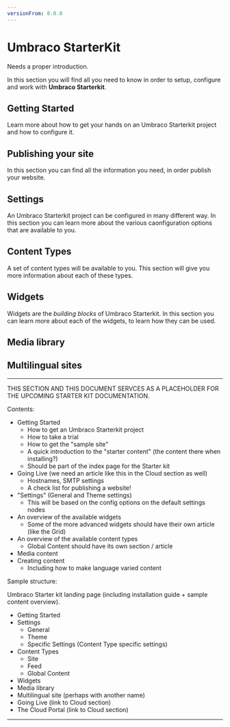 ```yaml
---
versionFrom: 8.0.0
---
```


# Umbraco StarterKit

Needs a proper introduction.

In this section you will find all you need to know in order to setup, configure and work with **Umbraco Starterkit**.

## Getting Started

Learn more about how to get your hands on an Umbraco Starterkit project and how to configure it.

## Publishing your site

In this section you can find all the information you need, in order publish your website.

## Settings

An Umbraco Starterkit project can be configured in many different way. In this section you can learn more about the various caonfiguration options that are available to you.

## Content Types

A set of content types will be available to you. This section will give you more information about each of these types.

## Widgets

Widgets are the *building blocks* of Umbraco Starterkit. In this section you can learn more about each of the widgets, to learn how they can be used.

## Media library

## Multilingual sites

----------------------
THIS SECTION AND THIS DOCUMENT SERVCES AS A PLACEHOLDER FOR THE UPCOMING STARTER KIT DOCUMENTATION.

Contents:

* Getting Started
  * How to get an Umbraco Starterkit project
  * How to take a trial
  * How to get the "sample site"
  * A quick introduction to the "starter content" (the content there when installing?)
  * Should be part of the index page for the Starter kit
* Going Live (we need an article like this in the Cloud section as well)
  * Hostnames, SMTP settings
  * A check list for publishing a website!
* "Settings" (General and Theme settings)
  * This will be based on the config options on the default settings nodes
* An overview of the available widgets
  * Some of the more advanced widgets should have their own article (like the Grid)
* An overview of the available content types
  * Global Content should have its own section / article
* Media content
* Creating content
  * Including how to make language varied content

Sample structure:

Umbraco Starter kit landing page (including installation guide + sample content overview).

* Getting Started
* Settings
  * General
  * Theme
  * Specific Settings (Content Type specific settings)
* Content Types
  * Site
  * Feed
  * Global Content
* Widgets
* Media library
* Multilingual site (perhaps with another name)
* Going Live (link to Cloud section)
* The Cloud Portal (link to Cloud section)

----------------------
